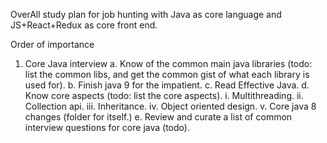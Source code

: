 OverAll study plan for job hunting with Java as core language and JS+React+Redux as core front end.

Order of importance

1.  Core Java interview
    a. Know of the common main java libraries (todo: list the common libs, and get the common gist of what each library is used for).
    b. Finish java 9 for the impatient.
    c. Read Effective Java.
    d. Know core aspects (todo: list the core aspects).
    i. Multithreading.
    ii. Collection api.
    iii. Inheritance.
    iv. Object oriented design.
    v. Core java 8 changes (folder for itself.)
    e. Review and curate a list of common interview questions for core java (todo).
